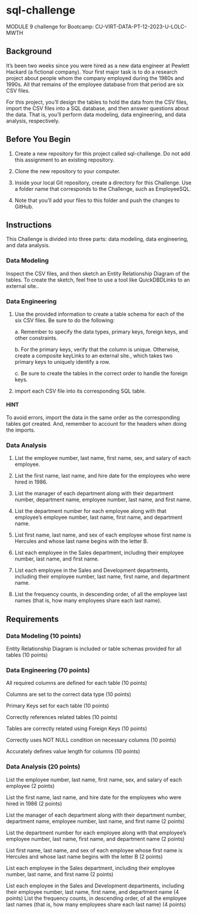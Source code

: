 # sql-challenge
MODULE 9 challenge 
for  Bootcamp: CU-VIRT-DATA-PT-12-2023-U-LOLC-MWTH


## Background
It’s been two weeks since you were hired as a new data engineer at Pewlett Hackard (a fictional company). Your first major task is to do a research project about people whom the company employed during the 1980s and 1990s. All that remains of the employee database from that period are six CSV files.

For this project, you’ll design the tables to hold the data from the CSV files, import the CSV files into a SQL database, and then answer questions about the data. That is, you’ll perform data modeling, data engineering, and data analysis, respectively.

## Before You Begin
1. Create a new repository for this project called sql-challenge. Do not add this assignment to an existing repository.

2. Clone the new repository to your computer.

3. Inside your local Git repository, create a directory for this Challenge. Use a folder name that corresponds to the Challenge, such as EmployeeSQL.

4. Note that you’ll add your files to this folder and push the changes to GitHub.


## Instructions
This Challenge is divided into three parts: data modeling, data engineering, and data analysis.

### Data Modeling
Inspect the CSV files, and then sketch an Entity Relationship Diagram of the tables. To create the sketch, feel free to use a tool like QuickDBDLinks to an external site..

### Data Engineering
1. Use the provided information to create a table schema for each of the six CSV files. Be sure to do the following:

   a. Remember to specify the data types, primary keys, foreign keys, and other constraints.

   b. For the primary keys, verify that the column is unique. Otherwise, create a composite keyLinks to an external site., which takes two primary keys to uniquely identify a row.

   c. Be sure to create the tables in the correct order to handle the foreign keys.

2. import each CSV file into its corresponding SQL table.

#### HINT
To avoid errors, import the data in the same order as the corresponding tables got created. And, remember to account for the headers when doing the imports.

### Data Analysis
1. List the employee number, last name, first name, sex, and salary of each employee.

2. List the first name, last name, and hire date for the employees who were hired in 1986.

3. List the manager of each department along with their department number, department name, employee number, last name, and first name.

4. List the department number for each employee along with that employee’s employee number, last name, first name, and department name.

5. List first name, last name, and sex of each employee whose first name is Hercules and whose last name begins with the letter B.

6. List each employee in the Sales department, including their employee number, last name, and first name.

7. List each employee in the Sales and Development departments, including their employee number, last name, first name, and department name.

8. List the frequency counts, in descending order, of all the employee last names (that is, how many employees share each last name).

## Requirements
### Data Modeling (10 points)
Entity Relationship Diagram is included or table schemas provided for all tables (10 points)
### Data Engineering (70 points)
All required columns are defined for each table (10 points)

Columns are set to the correct data type (10 points)

Primary Keys set for each table (10 points)

Correctly references related tables (10 points)

Tables are correctly related using Foreign Keys (10 points)

Correctly uses NOT NULL condition on necessary columns (10 points)

Accurately defines value length for columns (10 points)
### Data Analysis (20 points)
List the employee number, last name, first name, sex, and salary of each employee (2 points)

List the first name, last name, and hire date for the employees who were hired in 1986 (2 points)

List the manager of each department along with their department number, department name, employee number, last name, and first name (2 points)

List the department number for each employee along with that employee’s employee number, last name, first name, and department name (2 points)

List first name, last name, and sex of each employee whose first name is Hercules and whose last name begins with the letter B (2 points)

List each employee in the Sales department, including their employee number, last name, and first name (2 points)

List each employee in the Sales and Development departments, including their employee number, last name, first name, and department name (4 points)
List the frequency counts, in descending order, of all the employee last names (that is, how many employees share each last name) (4 points)

